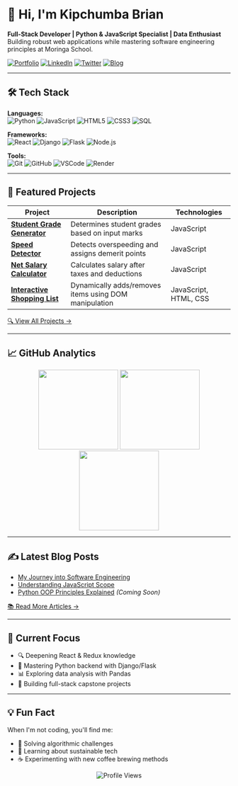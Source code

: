 # 👋 Hi, I'm Kipchumba Brian

**Full-Stack Developer | Python & JavaScript Specialist | Data Enthusiast**  
Building robust web applications while mastering software engineering principles at Moringa School.

[![Portfolio](https://img.shields.io/badge/🌐_Portfolio-000000?style=for-the-badge&logo=github&logoColor=white)](https://devbrianke.github.io/My-Portfolio/)
[![LinkedIn](https://img.shields.io/badge/💼_LinkedIn-0077B5?style=for-the-badge&logo=linkedin&logoColor=white)](https://www.linkedin.com/in/kipchumba-brian-3a3a41150/)
[![Twitter](https://img.shields.io/badge/🐦_Twitter-1DA1F2?style=for-the-badge&logo=twitter&logoColor=white)](https://twitter.com/DevBrianHQ)
[![Blog](https://img.shields.io/badge/✍️_Blog-2962FF?style=for-the-badge&logo=hashnode&logoColor=white)](https://devbrianke.hashnode.dev/)

---

## 🛠 Tech Stack

**Languages:**  
![Python](https://img.shields.io/badge/Python-3776AB?logo=python&logoColor=white)
![JavaScript](https://img.shields.io/badge/JavaScript-F7DF1E?logo=javascript&logoColor=black)
![HTML5](https://img.shields.io/badge/HTML5-E34F26?logo=html5&logoColor=white)
![CSS3](https://img.shields.io/badge/CSS3-1572B6?logo=css3&logoColor=white)
![SQL](https://img.shields.io/badge/SQL-4479A1?logo=postgresql&logoColor=white)

**Frameworks:**  
![React](https://img.shields.io/badge/React-61DAFB?logo=react&logoColor=black)
![Django](https://img.shields.io/badge/Django-092E20?logo=django&logoColor=white)
![Flask](https://img.shields.io/badge/Flask-000000?logo=flask&logoColor=white)
![Node.js](https://img.shields.io/badge/Node.js-339933?logo=node.js&logoColor=white)

**Tools:**  
![Git](https://img.shields.io/badge/Git-F05032?logo=git&logoColor=white)
![GitHub](https://img.shields.io/badge/GitHub-181717?logo=github&logoColor=white)
![VSCode](https://img.shields.io/badge/VSCode-007ACC?logo=visual-studio-code&logoColor=white)
![Render](https://img.shields.io/badge/Render-00979D?logo=render&logoColor=white)

---

## 🚀 Featured Projects

| Project | Description | Technologies |
|--------|-------------|--------------|
| **[Student Grade Generator](https://github.com/DevBrianKE/WK1CodeChallenge/blob/main/studentGradeGenerator.js)** | Determines student grades based on input marks | JavaScript |
| **[Speed Detector](https://github.com/DevBrianKE/WK1CodeChallenge/blob/main/speedDetector.js)** | Detects overspeeding and assigns demerit points | JavaScript |
| **[Net Salary Calculator](https://github.com/DevBrianKE/WK1CodeChallenge/blob/main/netSalaryCalculator.js)** | Calculates salary after taxes and deductions | JavaScript |
| **[Interactive Shopping List](https://github.com/DevBrianKE/WK3CodeChallenge)** | Dynamically adds/removes items using DOM manipulation | JavaScript, HTML, CSS |


[🔍 View All Projects →](https://github.com/DevBrianKE?tab=repositories)

---

## 📈 GitHub Analytics

<div align="center">
  <img height="180em" src="https://github-readme-stats.vercel.app/api?username=DevBrianKE&show_icons=true&theme=radical&hide_border=true"/>
  <img height="180em" src="https://github-readme-streak-stats.herokuapp.com/?user=DevBrianKE&theme=radical&hide_border=true"/>
  <img height="180em" src="https://github-readme-stats.vercel.app/api/top-langs/?username=DevBrianKE&layout=compact&theme=radical&hide_border=true"/>
</div>

---

## ✍️ Latest Blog Posts

- [My Journey into Software Engineering](https://devbrianke.hashnode.dev/my-journey-into-software-engineering)
- [Understanding JavaScript Scope](https://devbrianke.hashnode.dev/understanding-javascript-scope)  
- [Python OOP Principles Explained](https://devbrianke.hashnode.dev/python-oop-principles-explained) *(Coming Soon)*

[📚 Read More Articles →](https://devbrianke.hashnode.dev/)

---

## 🎯 Current Focus

- 🔍 Deepening React & Redux knowledge
- 🐍 Mastering Python backend with Django/Flask
- 📊 Exploring data analysis with Pandas
- 🚀 Building full-stack capstone projects

---

## 💡 Fun Fact

When I'm not coding, you'll find me:
- 🧩 Solving algorithmic challenges
- 🌱 Learning about sustainable tech
- ☕ Experimenting with new coffee brewing methods

<div align="center">
  <img src="https://komarev.com/ghpvc/?username=DevBrianKE&label=Profile%20Views&color=blueviolet&style=flat" alt="Profile Views" />
</div>

